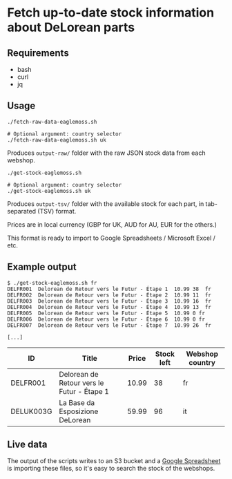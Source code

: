 # Fetch up-to-date stock information about DeLorean parts

## Requirements

- bash
- curl
- jq

## Usage

```shell
./fetch-raw-data-eaglemoss.sh

# Optional argument: country selector
./fetch-raw-data-eaglemoss.sh uk
```

Produces `output-raw/` folder with the raw JSON stock data from each webshop.

```shell
./get-stock-eaglemoss.sh

# Optional argument: country selector
./get-stock-eaglemoss.sh uk
```

Produces `output-tsv/` folder with the available stock for each part, in tab-separated (TSV) format.

Prices are in local currency (GBP for UK, AUD for AU, EUR for the others.)

This format is ready to import to Google Spreadsheets / Microsoft Excel / etc.

## Example output

```shell
$ ./get-stock-eaglemoss.sh fr
DELFR001  Delorean de Retour vers le Futur - Étape 1  10.99 38  fr
DELFR002  Delorean de Retour vers le Futur - Étape 2  10.99 11  fr
DELFR003  Delorean de Retour vers le Futur - Étape 3  10.99 16  fr
DELFR004  Delorean de Retour vers le Futur - Étape 4  10.99 13  fr
DELFR005  Delorean de Retour vers le Futur - Étape 5  10.99 0 fr
DELFR006  Delorean de Retour vers le Futur - Étape 6  10.99 0 fr
DELFR007  Delorean de Retour vers le Futur - Étape 7  10.99 26  fr

[...]
```

ID|Title|Price|Stock left|Webshop country
-|-|-|-|-
DELFR001|Delorean de Retour vers le Futur - Étape 1|10.99|38|fr
DELUK003G|La Base da Esposizione DeLorean|59.99|96|it

## Live data

The output of the scripts writes to an S3 bucket and a [Google Spreadsheet](https://docs.google.com/spreadsheets/d/1H1_28uGOyhE-5J-Spgd0I8oApZUayIxRRmPYOhyBE9M/edit?usp=sharing)
is importing these files, so it's easy to search the stock of the webshops.
